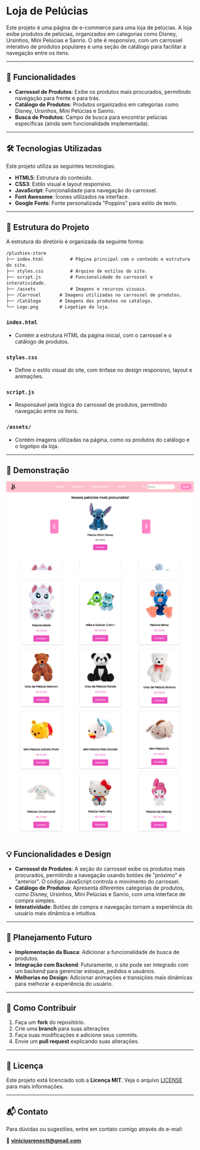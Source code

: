 

# Loja de Pelúcias

Este projeto é uma página de e-commerce para uma loja de pelúcias. A loja exibe produtos de pelúcias, organizados em categorias como Disney, Ursinhos, Mini Pelúcias e Sanrio. O site é responsivo, com um carrossel interativo de produtos populares e uma seção de catálogo para facilitar a navegação entre os itens.

---

## 🚀 Funcionalidades

- **Carrossel de Produtos**: Exibe os produtos mais procurados, permitindo navegação para frente e para trás.
- **Catálogo de Produtos**: Produtos organizados em categorias como Disney, Ursinhos, Mini Pelúcias e Sanrio.
- **Busca de Produtos**: Campo de busca para encontrar pelúcias específicas (ainda sem funcionalidade implementada).
---

## 🛠 Tecnologias Utilizadas

Este projeto utiliza as seguintes tecnologias:

- **HTML5**: Estrutura do conteúdo.
- **CSS3**: Estilo visual e layout responsivo.
- **JavaScript**: Funcionalidade para navegação do carrossel.
- **Font Awesome**: Ícones utilizados na interface.
- **Google Fonts**: Fonte personalizada "Poppins" para estilo de texto.

---

## 📂 Estrutura do Projeto

A estrutura do diretório é organizada da seguinte forma:

```
/plushies-store
├── index.html          # Página principal com o conteúdo e estrutura do site.
├── styles.css          # Arquivo de estilos do site.
├── script.js           # Funcionalidade do carrossel e interatividade.
├── /assets             # Imagens e recursos visuais.
├── /Carrosel       # Imagens utilizadas no carrossel de produtos.
├── /Catálogo       # Imagens dos produtos no catálogo.
└── Logo.png        # Logotipo da loja.
```

### `index.html`

- Contém a estrutura HTML da página inicial, com o carrossel e o catálogo de produtos.

### `styles.css`

- Define o estilo visual do site, com ênfase no design responsivo, layout e animações.

### `script.js`

- Responsável pela lógica do carrossel de produtos, permitindo navegação entre os itens.

### `/assets/`

- Contém imagens utilizadas na página, como os produtos do catálogo e o logotipo da loja.

---

## 👀 Demonstração

<img src="./demonstração/Foto .png">
<img src="./demonstração/Foto2.png">
<img src="./demonstração/Foto3.png">
<img src="./demonstração/Foto4.png">
<img src="./demonstração/Foto5.png">

## 💡 Funcionalidades e Design

- **Carrossel de Produtos**: A seção do carrossel exibe os produtos mais procurados, permitindo a navegação usando botões de "próximo" e "anterior". O código JavaScript controla o movimento do carrossel.
- **Catálogo de Produtos**: Apresenta diferentes categorias de produtos, como Disney, Ursinhos, Mini Pelúcias e Sanrio, com uma interface de compra simples.
- **Interatividade**: Botões de compra e navegação tornam a experiência do usuário mais dinâmica e intuitiva.

---

## 📅 Planejamento Futuro

- **Implementação da Busca**: Adicionar a funcionalidade de busca de produtos.
- **Integração com Backend**: Futuramente, o site pode ser integrado com um backend para gerenciar estoque, pedidos e usuários.
- **Melhorias no Design**: Adicionar animações e transições mais dinâmicas para melhorar a experiência do usuário.

---

## 🤝 Como Contribuir

1. Faça um **fork** do repositório.
2. Crie uma **branch** para suas alterações
3. Faça suas modificações e adicione seus commits.
4. Envie um **pull request** explicando suas alterações.

---

## 📝 Licença

Este projeto está licenciado sob a **Licença MIT**. Veja o arquivo [LICENSE](LICENSE) para mais informações.

---

## 📬 Contato

Para dúvidas ou sugestões, entre em contato comigo através do e-mail:

📧 **viniciusrenectt@gmail.com**
